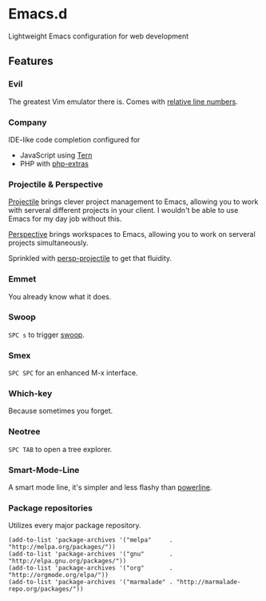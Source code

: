 # Emacs.d
Lightweight Emacs configuration for web development

## Features

### Evil
The greatest Vim emulator there is. Comes with [relative line numbers](https://github.com/coldnew/linum-relative).

### Company
IDE-like code completion configured for
* JavaScript using [Tern](http://ternjs.net/)
* PHP with [php-extras](https://marmalade-repo.org/packages/php-extras)

### Projectile & Perspective
[Projectile](https://github.com/bbatsov/projectile) brings clever project management to Emacs, allowing you to work with serveral different projects in your client. I wouldn't be able to use Emacs for my day job without this. 

[Perspective](https://github.com/nex3/perspective-el) brings workspaces to Emacs, allowing you to work on serveral projects simultaneously. 

Sprinkled with [persp-projectile](https://github.com/bbatsov/persp-projectile) to get that fluidity. 

### Emmet
You already know what it does. 

### Swoop
```SPC s``` to trigger [swoop](https://github.com/ShingoFukuyama/emacs-swoop).

### Smex
```SPC SPC``` for an enhanced M-x interface.

### Which-key
Because sometimes you forget.

### Neotree
```SPC TAB``` to open a tree explorer. 

### Smart-Mode-Line
A smart mode line, it's simpler and less flashy than [powerline](https://github.com/coldnew/linum-relative).

### Package repositories
Utilizes every major package repository.
```
(add-to-list 'package-archives '("melpa"     . "http://melpa.org/packages/"))
(add-to-list 'package-archives '("gnu"       . "http://elpa.gnu.org/packages/"))
(add-to-list 'package-archives '("org"       . "http://orgmode.org/elpa/"))
(add-to-list 'package-archives '("marmalade" . "http://marmalade-repo.org/packages/"))
```

